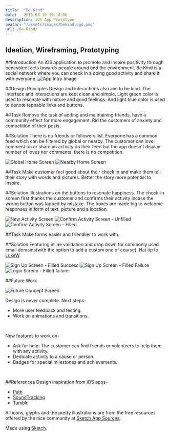 ```yaml
---
title:  "Be Kind"
date:   2015-08-10 10:18:00
description: iOS App Prototype
avatar: "/assets/images/bekindlogo.png"
url: /Be-Kind/
---
```

<h2 class="headline">Ideation, Wireframing, Prototyping</h2>

##Introduction
An iOS application to promote and inspire positivity through benevolent acts towards people around and the environment. Be Kind is a social network where you can check in a doing good activity and share it with everyone.
<img class="displayed" src="/assets/images/Be Kind/appintro.png" alt="App Intro Image">

##Design Principles 
Design and interactions also aim to be kind. The interface and interactions are kept clean and simple. Light green color is used to resonate with nature and good feelings. And light blue color is used to denote tappable links and buttons.

##Task
Remove the task of adding and maintaining friends, have a community effect for more engagement. Rid the customers of anxiety and competition of their posts.

##Solution
There is no friends or followers list. Everyone has a common feed which can be filtered by global or nearby. The customer can love, comment on or share an activity on their feed but the app doesn't display number of loves nor comments, there is no competition. 

<img class="displayed" src="/assets/images/Be Kind/homeglobal.png" alt="Global Home Screen">

<img class="displayed" src="/assets/images/Be Kind/homenearby.png" alt="Nearby Home Screen">

##Task
Make customer feel good about their check in and make them tell their story with words and pictures. Better the story more potential to inspire.

##Solution
Illustrations on the buttons to resonate happiness. The check-in screen first thanks the customer and confirms their activity incase the wrong button was tapped by mistake. The boxes are made big to welcome responses in form of text, picture and a location.

<img class="displayed" src="/assets/images/Be Kind/newactivity.png" alt="New Activity Screen">

<img class="displayed" src="/assets/images/Be Kind/confirmtree.png" alt="Confirm Activity Screen - Unfilled">

<img class="displayed" src="/assets/images/Be Kind/confirmtree2.png" alt="Confirm Activity Screen - Filled">

##Task
Make forms easier and friendlier to work with.

##Solution
Featuring inline validation and drop down for commonly used email domains(with the option to add a custom one of course). Hat tip to <a href="http://www.lukew.com/" target="_blank" title="Luke's Website">LukeW</a>.

<img class="displayed" src="/assets/images/Be Kind/signup2.png" alt="Sign Up Screen - Filled Success">

<img class="displayed" src="/assets/images/Be Kind/signup3.png" alt="Sign Up Screen - Filled Failure">

<img class="displayed" src="/assets/images/Be Kind/login2.png" alt="Login Screen - Filled failure">

##Future Work

<img class="displayed" src="/assets/images/Be Kind/future.png" alt="Future Concept Screen">

Design is never complete. Next steps-

+ More user feedback and testing.
+ Work on animations and transitions.   
<br/>

New features to work on-  

+ Ask for help: The customer can find friends or volunteers to help them with any activity.
+ Dedicate activity to a cause or person.
+ Badges for special milestones and achievements.     
<br/>

##References
Design inspiration from iOS apps-

+ <a href="https://path.com" target="_blank" title="Path's website">Path</a>
+ <a href="https://soundtracking.com/" target="_blank" title="Soundtracking's website">SoundTracking</a>
+ <a href="https://www.tumblr.com/dashboard" target="_blank" title="Tumblr's website">Tumblr</a>  

All icons, glyphs and the pretty illustrations are from the free resources offered by the nice community at <a href="http://www.sketchappsources.com" target="_blank" title="Sketch App Sources">Sketch App Sources</a>.

Made using <a href="http://bohemiancoding.com/sketch/" target="_blank" title="Bohemian Coding Website">Sketch</a>.













   
   


